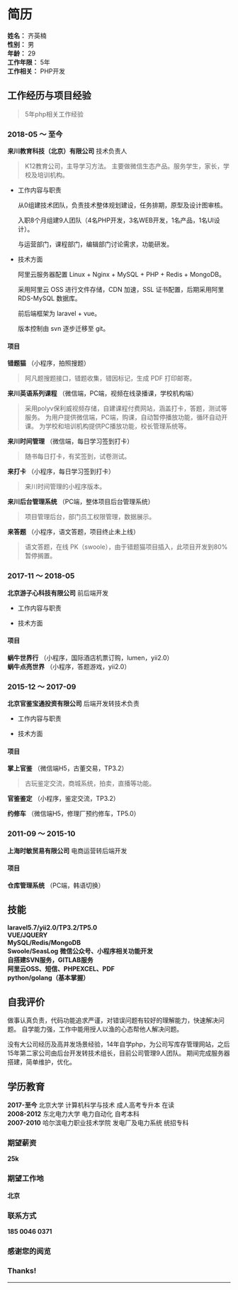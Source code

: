 # 简历
**姓名：** 齐英楠  
**性别：** 男  
**年龄：** 29  
**工作年限：** 5年  
**工作相关：** PHP开发


## 工作经历与项目经验
> 5年php相关工作经验

### 2018-05 ～ 至今 
**来川教育科技（北京）有限公司** 技术负责人
> K12教育公司，主导学习方法。
> 主要做微信生态产品。服务学生，家长，学校及培训机构。

* 工作内容与职责  

  从0组建技术团队，负责技术整体规划建设，任务排期，原型及设计图审核。 

  入职8个月组建9人团队（4名PHP开发，3名WEB开发，1名产品，1名UI设计）。 

  与运营部门，课程部门，编辑部门讨论需求，功能研发。

* 技术方面

  阿里云服务器配置 Linux + Nginx + MySQL + PHP + Redis + MongoDB。

  采用阿里云 OSS 进行文件存储，CDN 加速，SSL 证书配置，后期采用阿里 RDS-MySQL 数据库。

  前后端框架为 laravel + vue。

  版本控制由 svn 逐步迁移至 git。

#### 项目
**错题猫** （小程序，拍照搜题）  
> 阿凡题搜题接口，错题收集，错因标记，生成 PDF 打印邮寄。

**来川英语系列课程** （微信端，PC端，视频在线录播课，学校机构端） 
> 采用polyv保利威视频存储，自建课程付费网站，涵盖打卡，答题，测试等服务。
> 为用户提供微信端，PC端，购课，自动暂停播放功能，循环自动开课。
> 为学校和培训机构提供PC播放功能，校长管理系统等。

**来川时间管理** （微信端，每日学习签到打卡）  
> 随书每日打卡，有奖签到，试卷测试。

**来打卡** （小程序，每日学习签到打卡）  
> 来川时间管理的小程序版本。

**来川后台管理系统** （PC端，整体项目后台管理系统）  
> 项目管理后台，部门员工权限管理，数据展示。

**来答题** （小程序，语文答题，项目终止未上线）  
> 语文答题，在线 PK（swoole），由于错题猫项目插入，此项目开发到80%暂停搁置。


### 2017-11 ～ 2018-05 
**北京游子心科技有限公司** 前后端开发
> 

* 工作内容与职责  


* 技术方面

#### 项目
**蜗牛世界行** （小程序，国际酒店机票订购，lumen，yii2.0）  
**蜗牛点亮世界** （小程序，答题游戏，yii2.0）  

### 2015-12 ～ 2017-09 
**北京官鉴宝通投资有限公司** 后端开发转技术负责
> 

* 工作内容与职责  


* 技术方面

#### 项目
**掌上官鉴** （微信端H5，古董交易，TP3.2） 
> 古玩鉴定交流，商城系统，拍卖，直播等功能。

**官鉴鉴定** （小程序，鉴定交流，TP3.2）

**约修车** （微信端H5，修理厂预约修车，TP5.0）

### 2011-09 ～ 2015-10 
**上海时敏贸易有限公司** 电商运营转后端开发

#### 项目
**仓库管理系统** （PC端，韩语切换）

## 技能
**laravel5.7/yii2.0/TP3.2/TP5.0**  
**VUE/JQUERY**  
**MySQL/Redis/MongoDB**  
**Swoole/SeasLog**
**微信公众号、小程序相关功能开发**  
**自搭建SVN服务，GITLAB服务**  
**阿里云OSS、短信、PHPEXCEL、PDF**  
**python/golang（基本掌握）**

## 自我评价

  做事认真负责，代码功能追求严谨，对错误问题有较好的理解能力，快速解决问题。
  自学能力强，工作中能用授人以渔的心态帮他人解决问题。
  
  没有大公司经历及高并发场景经验，14年自学php，为公司写库存管理网站，之后15年第二家公司由后台开发转技术组长，目前公司管理9人团队。
  期间完成服务器搭建，简单维护，优化。

## 学历教育

**2017-至今** 北京大学 计算机科学与技术 成人高考专升本 在读  
**2008-2012** 东北电力大学 电力自动化 自考本科  
**2007-2010** 哈尔滨电力职业技术学院 发电厂及电力系统 统招专科

### 期望薪资
**25k**

### 期望工作地
**北京**

### 联系方式
**185 0046 0371**

### 感谢您的阅览
### Thanks!
***
